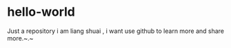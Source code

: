 # hello-world
Just  a repository
i am liang shuai , i want use github to learn more and share more.~.~
